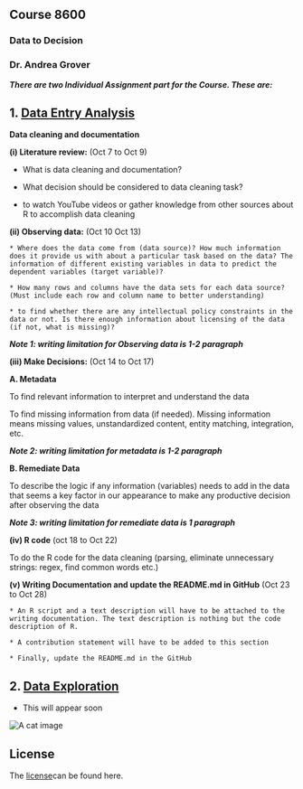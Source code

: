 ## Course 8600
### Data to Decision
### Dr. Andrea Grover     

**_There are two Individual Assignment part for the Course. These are:_**
## 1. [Data Entry Analysis](https://github.com/121107/Data/blob/master/Data%20Entry%20Analysis)

**Data cleaning and documentation**

**(i) Literature review:** (Oct 7 to Oct 9)

   * What is data cleaning and documentation?  

   * What decision should be considered to data cleaning task?

   * to watch YouTube videos or gather knowledge from other sources about R to accomplish data cleaning



**(ii) Observing data:** (Oct 10 Oct 13)

    * Where does the data come from (data source)? How much information does it provide us with about a particular task based on the data? The information of different existing variables in data to predict the dependent variables (target variable)?  

    * How many rows and columns have the data sets for each data source? (Must include each row and column name to better understanding)

    * to find whether there are any intellectual policy constraints in the data or not. Is there enough information about licensing of the data (if not, what is missing)?

**_Note 1: writing limitation for Observing data is 1-2 paragraph_**



**(iii) Make Decisions:** (Oct 14 to Oct 17)

**A. Metadata**

To find relevant information to interpret and understand the data  

To find missing information from data (if needed). Missing information means missing values, unstandardized content, entity matching, integration, etc.  

**_Note 2: writing limitation for metadata is 1-2 paragraph_**

**B. Remediate Data**

To describe the logic if any information (variables) needs to add in the data that seems a key factor in our appearance to make any productive decision after observing the data  

**_Note 3: writing limitation for remediate data is 1 paragraph_**



**(iv) R code** (oct 18 to Oct 22)

To do the R code for the data cleaning (parsing, eliminate unnecessary strings: regex, find common words etc.)



**(v) Writing Documentation and update the README.md in GitHub** (Oct 23 to Oct 28)

    * An R script and a text description will have to be attached to the writing documentation. The text description is nothing but the code description of R.

    * A contribution statement will have to be added to this section

    * Finally, update the README.md in the GitHub  

## 2. [Data Exploration](https://github.com/121107/Data/blob/master/Data%20Exploration)
   * This will appear soon

![A cat image](https://placekitten.com/200/300)

## License
The [license](https://github.com/121107/Data/blob/master/License)can be found here.
